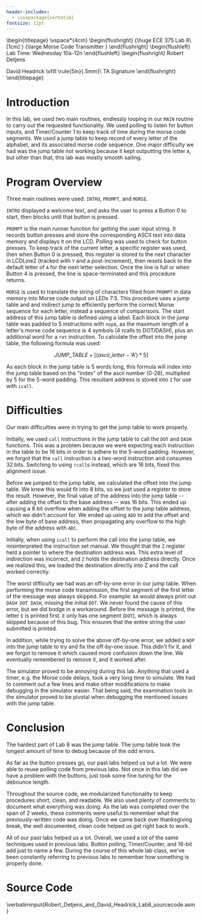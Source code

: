 ```yaml
---
header-includes:
  - \usepackage{verbatim}
fontsize: 12pt
---
```


\begin{titlepage}
  \vspace*{4cm}
  \begin{flushright}
  {\huge
    ECE 375 Lab 8\\[1cm]
  }
  {\large
    Morse Code Transmitter
  }
  \end{flushright}
  \begin{flushleft}
  Lab Time: Wednesday 10a-12n
  \end{flushleft}
  \begin{flushright}
  Robert Detjens

  David Headrick
  \vfill
  \rule{5in}{.5mm}\\
  TA Signature
  \end{flushright}
\end{titlepage}

# Introduction

In this lab, we used two main routines, endlessly looping in our `MAIN` routine to carry out the requested
functionality. We used polling to listen for button inputs, and Timer/Counter 1 to keep track of time during the morse
code segments. We used a jump table to keep record of every letter of the alphabet, and its associated morse code
sequence. One major difficulty we had was the jump table not working because it kept outputting the letter `A`, but
other than that, this lab was mostly smooth sailing.

# Program Overview

Three main routines were used: `INTRO`, `PROMPT`, and `MORSE`.

`INTRO` displayed a welcome text, and asks the user to press a Button 0 to start, then blocks until that button is
pressed.

`PROMPT` is the main runner function for getting the user input string. It records button presses and store the
corresponding ASCII text into data memory and displays it on the LCD. Polling was used to check for button presses. To
keep track of the current letter, a specific register was used, then when Button 0 is pressed, this register is stored
to the next character in LCDLine2 (tracked with `Y` and a post-increment), then resets back to the default letter of `A`
for the next letter selection. Once the line is full or when Button 4 is pressed, the line is space-terminated and this
procedure returns.

`MORSE` is used to translate the string of characters filled from `PROMPT` in data memory into Morse code output on LEDs
7:5. This procedure uses a jump table and and indirect jump to efficiently perform the correct Morse sequence for each
letter, instead a sequence of comparisons. The start address of this jump table is defined using a label. Each block in
the jump table was padded to 5 instructions with `nop`s, as the maximum length of a letter's morse code sequence is 4
symbols (4 rcalls to DOT/DASH), plus an additional word for a `ret` instruction. To calculate the offset into the jump
table, the following formula was used:

$$JUMP\_TABLE + [(ascii\_letter - \text{'A'}) * 5]$$

As each block in the jump table is 5 words long, this formula will index into the jump table based on the "index" of the
ascii number (0-26), multiplied by 5 for the 5-word padding. This resultant address is stored into `Z` for use with
`icall`.

# Difficulties

Our main difficulties were in trying to get the jump table to work properly.

Initially, we used `call` instructions in the jump table to call the `DOT` and `DASH` functions. This was a problem
because we were expecting each instruction in the table to be 16 bits in order to adhere to the 5-word padding. However,
we forgot that the `call` instruction is a two-word instruction and consumes 32 bits. Switching to using `rcall`s
instead, which are 16 bits, fixed this alignment issue.

Before we jumped to the jump table, we calculated the offset into the jump table. We knew this would fit into 8 bits, so
we just used a register to store the result. However, the final value of the address into the jump table -- after adding
the offset to the base address -- was 16 bits. This ended up causing a 8 bit overflow when adding the offset to the jump
table address, which we didn't account for. We ended up using `ADD` to add the offset and the low byte of base address,
then propagating any overflow to the high byte of the address with `ADC`.

Initially, when using `icall` to perform the call into the jump table, we misinterpreted the instruction set manual. We
thought that the `Z` register held a pointer to where the destination address was. This extra level of indirection was
incorrect, and `Z` holds the destination address directly. Once we realized this, we loaded the destination directly
into Z and the call worked correctly.

The worst difficulty we had was an off-by-one error in our jump table. When performing the morse code transmission, the
first segment of the first letter of the message was always skipped. For example: `AA` would always print out `DASH DOT
DASH`, missing the initial `DOT`. We never found the cause of this error, but we did bodge in a workaround. Before the
message is printed, the letter `E` is printed first. `E` only has one segment (`DOT`), which is always skipped because
of this bug. This ensures that the entire string the user submitted is printed.

In addition, while trying to solve the above off-by-one error, we added a `NOP` into the jump table to try and fix the
off-by-one issue. This didn't fix it, and we forgot to remove it which caused more confusion down the line. We
eventually remembered to remove it, and it worked after.

The simulator proved to be annoying during this lab. Anything that used a timer, e.g. the Morse code delays, took a very
long time to simulate. We had to comment out a few lines and make other modifications to make debugging in the simulator
easier. That being said, the examination tools in the simulator proved to be pivotal when debugging the mentioned issues with the jump table.

# Conclusion

The hardest part of Lab 8 was the jump table. The jump table took the longest amount of time to debug because of the odd errors.

As far as the button presses go, our past labs helped us out a lot. We were able to reuse polling code from previous
labs. Not once in this lab did we have a problem with the buttons, just took some fine tuning for the debounce length.

Throughout the source code, we modularized functionality to keep procedures short, clean, and readable. We also used
plenty of comments to document what everything was doing. As the lab was completed over the span of 2 weeks, these
comments were useful to remember what the previously-written code was doing. Once we came back over thanksgiving break,
the well documented, clean code helped us get right back to work.

All of our past labs helped us a lot. Overall, we used a lot of the same techniques used in previous labs. Button
polling, Timer/Counter, and 16-bit add just to name a few. During the course of this whole lab class, we've been
constantly referring to previous labs to remember how something is properly done.

# Source Code

\verbatiminput{Robert_Detjens_and_David_Headrick_Lab8_sourcecode.asm}
